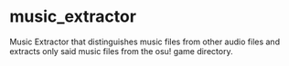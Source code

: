 # music_extractor
Music Extractor that distinguishes music files from other audio files and extracts only said music files from the osu! game directory.
